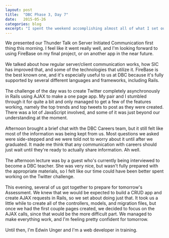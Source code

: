 ```yaml
---
layout: post
title:  "DBC Phase 3, Day 7"
date:   2015-05-26
categories: blog
excerpt: "I spent the weekend accomplishing almost all of what I set out to, though there wasn't enough time to study for the Assessment. Instead, I finished my portion of the Thunder Talk on Serve Initiated Communication and finished decoupling my Stack OverFlow clone in order to present it today. I'm planning to have a code review on Tuesday night with a few people, so that should be sufficient preparation for the Assessment."
---
```


We presented our Thunder Talk on Server Initiated Communication first thing this morning. I feel like it went really well, and I'm looking forward to using FireBase on my final project, or on another app in the near future.
<br>
<br>
We talked about how regular server/client communication works, how SIC has improved that, and some of the technologies that utilize it. FireBase is the best known one, and it's especially useful to us at DBC because it's fully supported by several different languages and frameworks, including Rails.
<br>
<br>
The challenge of the day was to create Twitter completely asynchronously in Rails using AJAX to make a one page app. My pair and I stumbled through it for quite a bit and only managed to get a few of the features working, namely the top trends and top tweets to post as they were created. There was a lot of JavaScript involved, and some of it was just beyond our understanding at the moment.
<br>
<br>
Afternoon brought a brief chat with the DBC Careers team, but it still felt like most of the information was being kept from us. Most questions we asked were side-stepped and we were told not to worry about it until after we graduated. It made me think that any communication with careers should just wait until they're ready to actually share information. Ah well.
<br>
<br>
The afternoon lecture was by a guest who's currently being interviewed to become a DBC teacher. She was very nice, but wasn't fully prepared with the appropriate materials, so I felt like our time could have been better spent working on the Twitter challenge.
<br>
<br>
This evening, several of us got together to prepare for tomorrow's Assessment. We knew that we would be expected to build a CRUD app and create AJAX requests in Rails, so we set about doing just that. It took us a little while to create all of the controllers, models, and migration files, but once we had the first couple pages created, we decided to focus on the AJAX calls, since that would be the more difficult part. We managed to make everything work, and I'm feeling pretty confident for tomorrow.
<br>
<br>
Until then, I'm Edwin Unger and I'm a web developer in training.